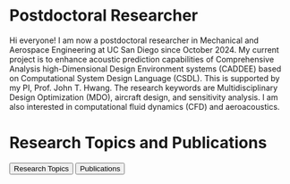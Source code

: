 # Postdoctoral Researcher

Hi everyone! I am now a postdoctoral researcher in Mechanical and Aerospace Engineering at UC San Diego since October 2024. My current project is to enhance acoustic prediction capabilities of Comprehensive Analysis high-Dimensional Design Environment systems (CADDEE) based on Computational System Design Language (CSDL). This is supported by my PI, Prof. John T. Hwang. The research keywords are Multidisciplinary Design Optimization (MDO), aircraft design, and sensitivity analysis. I am also interested in computational fluid dynamics (CFD) and aeroacoustics.

# Research Topics and Publications

<!-- Tab navigation -->
<div>
  <button onclick="openTab(event, 'Research')" id="defaultTab">Research Topics</button>
  <button onclick="openTab(event, 'Publications')">Publications</button>
</div>


